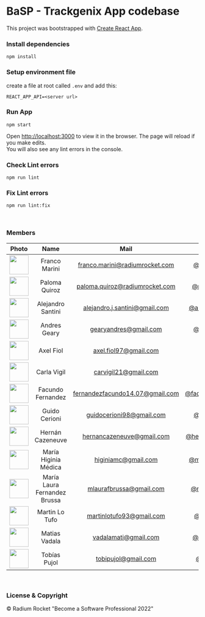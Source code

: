 # BaSP - Trackgenix App codebase

This project was bootstrapped with [Create React App](https://github.com/facebook/create-react-app).


### Install dependencies

    npm install

### Setup environment file
create a file at root called `.env` and add this:

    REACT_APP_API=<server url>

### Run App
    npm start

Open [http://localhost:3000](http://localhost:3000) to view it in the browser.
The page will reload if you make edits.\
You will also see any lint errors in the console.


### Check Lint errors
    npm run lint

### Fix Lint errors
    npm run lint:fix

<br>

### Members

|Photo | Name  | Mail | Github
| :-----: | :-----: | :-----: | :-----: |
<img src="https://avatars.githubusercontent.com/u/49521882?v=4" height="50" width="50">| Franco Marini | franco.marini@radiumrocket.com | [@francomarini](https://github.com/franco-marini)
<img src="https://avatars.githubusercontent.com/u/91618242?v=4" height="50" width="50">| Paloma Quiroz | paloma.quiroz@radiumrocket.com | [@palomaquiroz](https://github.com/palomaq)
<img src="https://avatars.githubusercontent.com/u/89947312?v=4" height="50" width="50">| Alejandro Santini | alejandro.j.santini@gmail.com | [@alejandrosantini](https://github.com/AlejandroSantini)
<img src="https://avatars.githubusercontent.com/u/58764074?v=4" height="50" width="50">| Andres Geary | gearyandres@gmail.com | [@andresgeary](https://github.com/Gearyandres94)
<img src="https://avatars.githubusercontent.com/u/101291320?v=4" height="50" width="50">| Axel Fiol | axel.fiol97@gmail.com | [@axelfiol](https://github.com/FiolAxel)
<img src="https://avatars.githubusercontent.com/u/12973428?v=4" height="50" width="50">| Carla Vigil | carvigil21@gmail.com | [@carlavigil](https://github.com/CarVigil)
<img src="https://avatars.githubusercontent.com/u/101269061?v=4" height="50" width="50">| Facundo Fernandez | fernandezfacundo14.07@gmail.com | [@facundofernandez](https://github.com/Facund0Fernandez)
<img src="https://avatars.githubusercontent.com/u/60760576?v=4" height="50" width="50">| Guido Cerioni | guidocerioni98@gmail.com | [@guidocerioni](https://github.com/GuidoCerioni)
<img src="https://avatars.githubusercontent.com/u/101070819?v=4" height="50" width="50">| Hernán Cazeneuve | hernancazeneuve@gmail.com | [@hernancazeneuve](https://github.com/HernanCazeneuve)
 <img src="https://avatars.githubusercontent.com/u/101294825?v=4" height="50" width="50">| María Higinia Médica | higiniamc@gmail.com | [@mhiginiamedica](https://github.com/HiginiaMed)
  <img src="https://avatars.githubusercontent.com/u/63599160?s=400&u=b23208e00a04c0b4ba0779aa14be115c528d1674&v=4" height="50" width="50">| María Laura Fernandez Brussa | mlaurafbrussa@gmail.com | [@mlaurafbrussa](https://github.com/laura-brussa12)
  <img src="https://avatars.githubusercontent.com/u/101262011?v=4" height="50" width="50">| Martin Lo Tufo | martinlotufo93@gmail.com | [@martinlotufo](https://github.com/martinlotufo93)
  <img src="https://avatars.githubusercontent.com/u/101281359?v=4" height="50" width="50">| Matias Vadala | vadalamati@gmail.com | [@matiasvadala](https://github.com/vadalamati)
   <img src="https://avatars.githubusercontent.com/u/101268743?v=4" height="50" width="50">| Tobías Pujol | tobipujol@gmail.com | [@tobiaspujol](https://github.com/tobiaspujol)
<br>

### License & Copyright

© Radium Rocket "Become a Software Professional 2022"